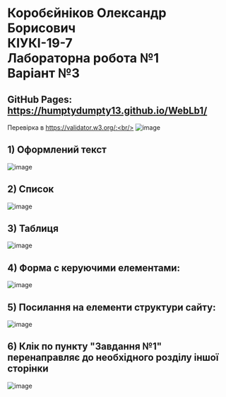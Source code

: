 # Коробєйніков Олександр Борисович <br/> КІУКІ-19-7 <br/> Лабораторна робота №1 <br/> Варіант №3
## GitHub Pages: https://humptydumpty13.github.io/WebLb1/<br/>
Перевірка в https://validator.w3.org/:<br/>
![image](https://user-images.githubusercontent.com/53522039/230981166-e6f73e99-1906-4fbe-92d8-ef651bfe6517.png)<br/>
## 1) Оформлений текст<br/>
![image](https://user-images.githubusercontent.com/53522039/230981979-aa565130-8501-47a4-b574-18e5e7df9ff3.png)<br/>
## 2) Список<br/>
![image](https://user-images.githubusercontent.com/53522039/230982054-41d4d18c-409e-487d-b688-38c90352f113.png)<br/>
## 3) Таблиця<br/>
![image](https://user-images.githubusercontent.com/53522039/230982127-b7c73fff-55b1-47e5-939b-3988769b0cc9.png)<br/>
## 4) Форма с керуючими елементами: <br/>
![image](https://user-images.githubusercontent.com/53522039/230982264-bef3aa4f-ac9f-4359-a9d0-e7b527c70a6d.png)<br/>
## 5) Посилання на елементи структури сайту:<br/>
![image](https://user-images.githubusercontent.com/53522039/230982450-3a52153d-92af-463d-9d26-802c17748a9d.png)<br/>
## 6) Клік по пункту "Завдання №1" перенаправляє до необхідного розділу іншої сторінки <br/>
![image](https://user-images.githubusercontent.com/53522039/230982725-84c1f00c-23ec-4b61-8d25-1dd4a4984cb2.png)<br/>
